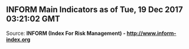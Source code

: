 ## INFORM Main Indicators as of Tue, 19 Dec 2017 03:21:02 GMT

Source: **INFORM (Index For Risk Management) - http://www.inform-index.org**